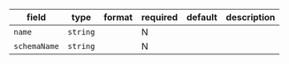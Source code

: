 | field | type | format | required | default | description |
|---|---|---|---|---|---|
| `name` | `string` |  | N |  |
| `schemaName` | `string` |  | N |  |
